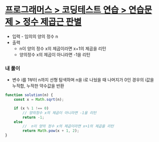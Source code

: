# [프로그래머스 > 코딩테스트 연습 > 연습문제 > 정수 제곱근 판별](https://school.programmers.co.kr/learn/courses/30/lessons/12934)

* 입력 - 임의의 양의 정수 n
* 출력
  * n이 양의 정수 x의 제곱이라면 x+1의 제곱을 리턴
  * 양의정수 x의 제곱이 아니라면 -1을 리턴

### 내 풀이
* 변수 i를 1부터 n까지 선형 탐색하며 n을 i로 나눴을 때 나머지가 0인 경우의 i값을 누적합, 누적한 약수값을 반환

```js
function solution(n) {
    const x = Math.sqrt(n);

    if (x % 1 !== 0)
        // 양의정수 x의 제곱이 아니라면 -1을 리턴
        return -1;
    else
        //  n이 양의 정수 x의 제곱이라면 x+1의 제곱을 리턴
        return Math.pow(x + 1, 2);
}
```
